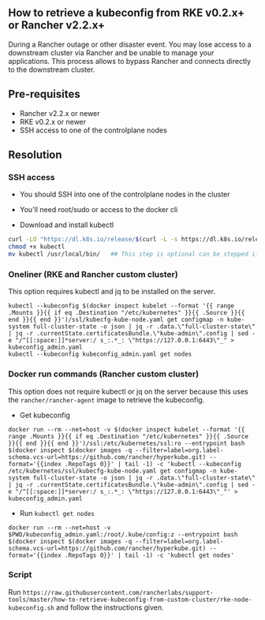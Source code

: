## How to retrieve a kubeconfig from RKE v0.2.x+ or Rancher v2.2.x+

During a Rancher outage or other disaster event. You may lose access to a downstream cluster via Rancher and be unable to manage your applications. This process allows to bypass Rancher and connects directly to the downstream cluster.

## Pre-requisites

- Rancher v2.2.x or newer
- RKE v0.2.x or newer
- SSH access to one of the controlplane nodes

## Resolution

### SSH access

- You should SSH into one of the controlplane nodes in the cluster
- You'll need root/sudo or access to the docker cli

- Download and install kubectl
```bash
curl -LO "https://dl.k8s.io/release/$(curl -L -s https://dl.k8s.io/release/stable.txt)/bin/linux/amd64/kubectl"
chmod +x kubectl
mv kubectl /usr/local/bin/   ## This step is optional can be stepped if you don't have root/sudo permissions
```

### Oneliner (RKE and Rancher custom cluster)

This option requires kubectl and jq to be installed on the server.

```
kubectl --kubeconfig $(docker inspect kubelet --format '{{ range .Mounts }}{{ if eq .Destination "/etc/kubernetes" }}{{ .Source }}{{ end }}{{ end }}')/ssl/kubecfg-kube-node.yaml get configmap -n kube-system full-cluster-state -o json | jq -r .data.\"full-cluster-state\" | jq -r .currentState.certificatesBundle.\"kube-admin\".config | sed -e "/^[[:space:]]*server:/ s_:.*_: \"https://127.0.0.1:6443\"_" > kubeconfig_admin.yaml
kubectl --kubeconfig kubeconfig_admin.yaml get nodes
```

### Docker run commands (Rancher custom cluster)

This option does not require kubectl or jq on the server because this uses the `rancher/rancher-agent` image to retrieve the kubeconfig.

- Get kubeconfig
```
docker run --rm --net=host -v $(docker inspect kubelet --format '{{ range .Mounts }}{{ if eq .Destination "/etc/kubernetes" }}{{ .Source }}{{ end }}{{ end }}')/ssl:/etc/kubernetes/ssl:ro --entrypoint bash $(docker inspect $(docker images -q --filter=label=org.label-schema.vcs-url=https://github.com/rancher/hyperkube.git) --format='{{index .RepoTags 0}}' | tail -1) -c 'kubectl --kubeconfig /etc/kubernetes/ssl/kubecfg-kube-node.yaml get configmap -n kube-system full-cluster-state -o json | jq -r .data.\"full-cluster-state\" | jq -r .currentState.certificatesBundle.\"kube-admin\".config | sed -e "/^[[:space:]]*server:/ s_:.*_: \"https://127.0.0.1:6443\"_"' > kubeconfig_admin.yaml
```

- Run `kubectl get nodes`
```
docker run --rm --net=host -v $PWD/kubeconfig_admin.yaml:/root/.kube/config:z --entrypoint bash $(docker inspect $(docker images -q --filter=label=org.label-schema.vcs-url=https://github.com/rancher/hyperkube.git) --format='{{index .RepoTags 0}}' | tail -1) -c 'kubectl get nodes'
```

### Script
Run `https://raw.githubusercontent.com/rancherlabs/support-tools/master/how-to-retrieve-kubeconfig-from-custom-cluster/rke-node-kubeconfig.sh` and follow the instructions given.
